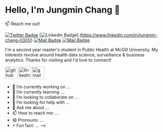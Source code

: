 # Hello, I'm Jungmin Chang 👋

:mailbox: Reach me out!

[![Twitter Badge](https://img.shields.io/badge/-@JungminChang-1ca0f1?style=flat&labelColor=1ca0f1&logo=twitter&logoColor=white&link=https://twitter.com/JungminChang)](https://twitter.com/JungminChang) [![Linkedin Badge](https://img.shields.io/badge/-Islem-0e76a8?style=flat&labelColor=0e76a8&logo=linkedin&logoColor=white)] (https://www.linkedin.com/in/jungmin-chang-0301/) [![Mail Badge](https://img.shields.io/badge/-@islempenywis-e84393?style=flat&labelColor=e84393&logo=instagram&logoColor=white)](https://instagram.com/c.jungmini) [![Mail Badge](https://img.shields.io/badge/-islempenywis-c0392b?style=flat&labelColor=c0392b&logo=gmail&logoColor=white)](mailto:jungmini0301@gmail.com)

I'm a second year master's student in Public Health at McGill University. My interests revolve around health data science, surveillance & business analytics. Thanks for visiting and I'd love to connect!

[<img src='https://cdn.jsdelivr.net/npm/simple-icons@3.0.1/icons/github.svg' alt='github' height='40'>](https://github.com/jungmini0301)  [<img src='https://cdn.jsdelivr.net/npm/simple-icons@3.0.1/icons/linkedin.svg' alt='linkedin' height='40'>](https://www.linkedin.com/in/https://www.linkedin.com/in/jungmin-chang-0301//)  [<img src='https://cdn.jsdelivr.net/npm/simple-icons@3.0.1/icons/gmail.svg' alt='gmail' height='40'>](mailto:jungmini0301@gmail.com)  

- 🔭 I’m currently working on ...
- 🌱 I’m currently learning ...
- 👯 I’m looking to collaborate on ...
- 🤔 I’m looking for help with ...
- 💬 Ask me about ...
- 📫 How to reach me: ...
- 😄 Pronouns: ...
- ⚡ Fun fact: ...
-->

